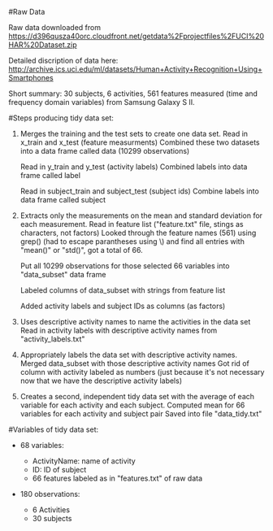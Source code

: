 #Raw Data

Raw data downloaded from https://d396qusza40orc.cloudfront.net/getdata%2Fprojectfiles%2FUCI%20HAR%20Dataset.zip

Detailed discription of data here: http://archive.ics.uci.edu/ml/datasets/Human+Activity+Recognition+Using+Smartphones

Short summary: 30 subjects, 6 activities, 561 features measured (time and frequency domain variables) from Samsung Galaxy S II.


#Steps producing tidy data set:

1. Merges the training and the test sets to create one data set.
	Read in x_train and x_test (feature measurments)
	Combined these two datasets into a data frame called data (10299 observations)

	Read in y_train and y_test (activity labels)
	Combined labels into data frame called label

	Read in subject_train and subject_test (subject ids)
	Combine labels into data frame called subject

2. Extracts only the measurements on the mean and standard deviation for each measurement. 
	Read in feature list ("feature.txt" file, stings as characters, not factors)
	Looked through the feature names (561) using grep() (had to escape parantheses using \\) and find all entries with "mean()" or "std()", got a total of 66.

	Put all 10299 observations for those selected 66 variables into "data_subset" data frame
	
	Labeled columns of data_subset with strings from feature list

	Added activity labels and subject IDs as columns (as factors)

3. Uses descriptive activity names to name the activities in the data set
	Read in activity labels with descriptive activity names from "activity_labels.txt"

4. Appropriately labels the data set with descriptive activity names. 
	Merged data_subset with those descriptive activity names
	Got rid of column with activity labeled as numbers (just because it's not necessary now that we have the descriptive activity labels)
5. Creates a second, independent tidy data set with the average of each variable for each activity and each subject. 
	Computed mean for 66 variables for each activity and subject pair
	Saved into file "data_tidy.txt"

#Variables of tidy data set:

* 68 variables:
	* ActivityName: name of activity
	* ID: ID of subject
	* 66 features labeled as in "features.txt" of raw data

* 180 observations:
	* 6 Activities
	* 30 subjects